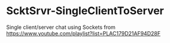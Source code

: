 # ScktSrvr-SingleClientToServer
Single client/server chat using Sockets from https://www.youtube.com/playlist?list=PLAC179D21AF94D28F
